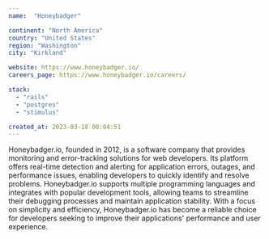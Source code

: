 ```yaml
---
name:  "Honeybadger"

continent: "North America"
country: "United States"
region: "Washington"
city: "Kirkland"

website: https://www.honeybadger.io/
careers_page: https://www.honeybadger.io/careers/

stack:
  - "rails"
  - "postgres"
  - "stimulus"

created_at: 2023-03-18 00:04:51
---
```


Honeybadger.io, founded in 2012, is a software company that provides monitoring and error-tracking solutions for web developers. Its platform offers real-time detection and alerting for application errors, outages, and performance issues, enabling developers to quickly identify and resolve problems. Honeybadger.io supports multiple programming languages and integrates with popular development tools, allowing teams to streamline their debugging processes and maintain application stability. With a focus on simplicity and efficiency, Honeybadger.io has become a reliable choice for developers seeking to improve their applications' performance and user experience.
